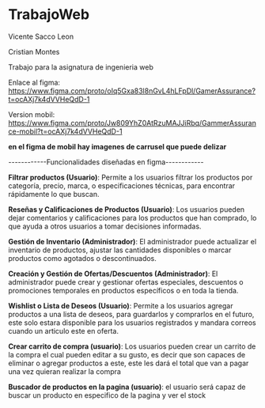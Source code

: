 # TrabajoWeb
Vicente Sacco Leon


Cristian Montes


Trabajo para la asignatura de ingenieria web

Enlace al figma: https://www.figma.com/proto/oIq5Gxa83l8nGvL4hLFpDl/GamerAssurance?t=ocAXj7k4dVVHeQdD-1


Version mobil: https://www.figma.com/proto/Jw809YhZ0AtRzuMAJJiRbq/GammerAssurance-mobil?t=ocAXj7k4dVVHeQdD-1


**en el figma de mobil hay imagenes de carrusel que puede delizar**

------------Funcionalidades diseñadas en figma------------

**Filtrar productos (Usuario)**: Permite a los usuarios filtrar los productos por categoría, precio, marca, o especificaciones técnicas, para encontrar rápidamente lo que buscan.

**Reseñas y Calificaciones de Productos (Usuario)**: Los usuarios pueden dejar comentarios y calificaciones para los productos que han comprado, lo que ayuda a otros usuarios a tomar decisiones informadas.

**Gestión de Inventario (Administrador)**: El administrador puede actualizar el inventario de productos, ajustar las cantidades disponibles o marcar productos como agotados o descontinuados.

**Creación y Gestión de Ofertas/Descuentos (Administrador)**: El administrador puede crear y gestionar ofertas especiales, descuentos o promociones temporales en productos específicos o en toda la tienda.

**Wishlist o Lista de Deseos (Usuario)**: Permite a los usuarios agregar productos a una lista de deseos, para guardarlos y comprarlos en el futuro, este solo estara disponible para los usuarios registrados y mandara correos cuando un articulo este en oferta. 

**Crear carrito de compra (usuario)**: Los usuarios pueden crear un carrito de la compra el cual pueden editar a su gusto,  es decir que son capaces de eliminar o agregar productos a este, este les dará el total que van a pagar una vez quieran realizar la compra

**Buscador de productos en la pagina  (usuario)**: el usuario será capaz de buscar un producto en especifico de la pagina y ver el stock 



